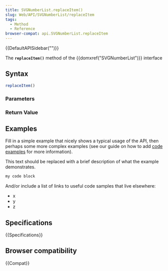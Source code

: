 ```yaml
---
title: SVGNumberList.replaceItem()
slug: Web/API/SVGNumberList/replaceItem
tags:
  - Method
  - Reference
browser-compat: api.SVGNumberList.replaceItem
---
```

{{DefaultAPISidebar("")}}

The **`replaceItem()`** method of the {{domxref("SVGNumberList")}} interface 

## Syntax

```js
replaceItem()
```

### Parameters



### Return Value



## Examples

Fill in a simple example that nicely shows a typical usage of the API, then perhaps some more complex examples (see our guide on how to add [code examples](/en-US/docs/MDN/Contribute/Structures/Code_examples) for more information).

This text should be replaced with a brief description of what the example demonstrates.

```js
my code block
```

And/or include a list of links to useful code samples that live elsewhere:

*   x
*   y
*   z

## Specifications

{{Specifications}}

## Browser compatibility

{{Compat}}


